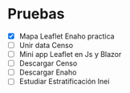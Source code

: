 # Pruebas

- [x] Mapa Leaflet Enaho practica
- [ ] Unir data Censo
- [ ] Mini app Leaflet en Js y Blazor
- [ ] Descargar Censo
- [ ] Descargar Enaho
- [ ] Estudiar Estratificación Inei 